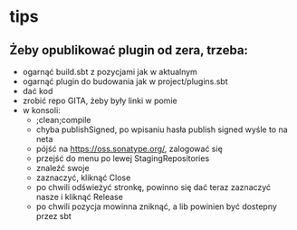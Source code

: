 
# tips


## Żeby opublikować plugin od zera, trzeba:

* ogarnąć build.sbt z pozycjami jak w aktualnym
* ogarnąć plugin do budowania jak w project/plugins.sbt
* dać kod
* zrobić repo GITA, żeby były linki w pomie
* w konsoli:
    * ;clean;compile
    * chyba publishSigned, po wpisaniu hasła publish signed wyśle to na neta
    * pójść na https://oss.sonatype.org/, zalogować się
    * przejść do menu po lewej StagingRepositories
    * znaleźć swoje
    * zaznaczyć, kliknąć Close
    * po chwili odświeżyć stronkę, powinno się dać teraz zaznaczyć nasze i kliknąć Release
    * po chwili pozycja mowinna zniknąć, a lib powinien być dostepny przez sbt